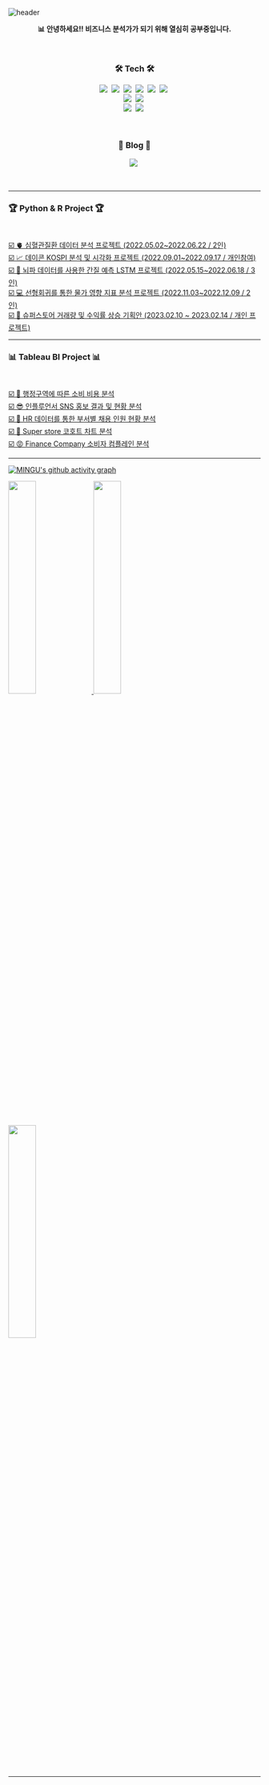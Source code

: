 ![header](https://capsule-render.vercel.app/api?type=transparent&height=260&section=header&text=MinguKang&&fontColor=7b68ee&fontSize=100&&animation=fadeIn&fontAlignY=50&desc=%20&descAlignY=50&descAlign=50)  

<p align="center"><b>📊 안녕하세요!! 비즈니스 분석가가 되기 위해 열심히 공부중입니다.</b></p>  

</br>    

<h3 align="center">🛠 Tech 🛠</h3>

<p align="center">
  <img src="https://img.shields.io/badge/-Python-3776AB?style=flat-square&logo=Python&logoColor=white"/></a>&nbsp 
  <img src="https://img.shields.io/badge/-pandas-150458?style=flat-square&logo=pandas&logoColor=white"/></a>&nbsp
  <img src="https://img.shields.io/badge/-RStudio-75AADB?style=flat-square&logo=RStudio&logoColor=white"/></a>&nbsp  
  <img src="https://img.shields.io/badge/-R-276DC3?style=flat-square&logo=R&logoColor=white"/></a>&nbsp 
  <img src="https://img.shields.io/badge/-MySQL-4479A1?style=flat-square&logo=MySQL&logoColor=white"/></a>&nbsp  
  <img src="https://img.shields.io/badge/-Linux-faed27?style=flat-square&logo=Linux&logoColor=black"/></a>&nbsp  
  <!--<img src="https://img.shields.io/badge/-PyTorch-EE4C2C?style=flat-square&logo=PyTorch&logoColor=white"/></a>&nbsp-->
  <br>  
  <img src="https://img.shields.io/badge/-Plotly-3F4F75?style=flat-square&logo=Plotly&logoColor=white"/></a>&nbsp
  <img src="https://img.shields.io/badge/-Tableau-E97627?style=flat-square&logo=Tableau&logoColor=white"/></a>&nbsp
  <br>  
  <img src="https://img.shields.io/badge/-Jupyter-F37626?style=flat-square&logo=Jupyter&logoColor=white"/></a>&nbsp
  <img src="https://img.shields.io/badge/-Markdown-ffffff?style=flat-square&logo=Markdown&logoColor=black"/></a>&nbsp  
  <!--<img src="https://img.shields.io/badge/-Visual Studio Code-007ACC?style=flat-square&logo=Visual Studio Code&logoColor=white"/></a>&nbsp-->
</p>  

<br>  

<h3 align="center"> 🚩 Blog 🚩 </h3>  
<p align="center">  
  <a href="https://nyamin9-data.tistory.com/"><img src="https://img.shields.io/badge/Tech%20Blog-ffffff?style=flat-square&logo=GitHub&logoColor=black&link=https://nyamin9-data.tistory.com/"/></a>&nbsp  
</p>  

<br>  

***  


<h3 align="left"> 🏆 Python & R Project 🏆 </h3>  
<br>  

<p align='left'>  
  <a href="https://github.com/nyamin9/Data-Mining/tree/main/Project">☑️ 🫀 심혈관질환 데이터 분석 프로젝트 (2022.05.02~2022.06.22 / 2인)</a>&nbsp  
  <br>
  <a href="https://github.com/nyamin9/Project/tree/main/2022%20%EB%8D%B0%EC%9D%B4%EC%BD%98%20KOSPI%20%EB%B6%84%EC%84%9D%20%ED%94%84%EB%A1%9C%EC%A0%9D%ED%8A%B8">☑️ 📈 데이콘 KOSPI 분석 및 시각화 프로젝트 (2022.09.01~2022.09.17 / 개인참여)</a>&nbsp  
  <br>  
  <a href="https://github.com/nyamin9/Project/tree/main/2022-1%20BME%20AI">☑️ 🧠 뇌파 데이터를 사용한 간질 예측 LSTM 프로젝트 (2022.05.15~2022.06.18 / 3인)</a>&nbsp  
  <br>
  <a href="https://github.com/nyamin9/Project/tree/main/2022-2%20Finance%20Analytics">☑️ 💻 선형회귀를 통한 물가 영향 지표 분석 프로젝트 (2022.11.03~2022.12.09 / 2인)</a>&nbsp  
  <br>  
  <a href="https://github.com/nyamin9/Project/tree/main/2023%20%EC%8A%88%ED%8D%BC%EC%8A%A4%ED%86%A0%EC%96%B4%20%EA%B1%B0%EB%9E%98%EB%9F%89%20%EB%B0%8F%20%EC%88%98%EC%9D%B5%EB%A5%A0%20%EC%83%81%EC%8A%B9%20%EA%B8%B0%ED%9A%8D%EC%95%88">☑️ 📶 슈퍼스토어 거래량 및 수익률 상승 기획안 (2023.02.10 ~ 2023.02.14 / 개인 프로젝트)</a>&nbsp 
</p>  


***  

<h3 align="left"> 📊 Tableau BI Project 📊 </h3>  
<br>  

<p align='left'>  
  <a href="https://public.tableau.com/app/profile/kang.mingu/viz/_16805200581120/sheet5">☑️ 🍕 행정구역에 따른 소비 비용 분석</a>&nbsp  
  <br>
  <a href="https://public.tableau.com/app/profile/kang.mingu/viz/_16805200924140/sheet5">☑️ 😎 인플루언서 SNS 홍보 결과 및 현황 분석</a>&nbsp  
  <br>  
  <a href="https://public.tableau.com/app/profile/kang.mingu/viz/HR_16805201505300/HR">☑️ 👥 HR 데이터를 통한 부서별 채용 인원 현황 분석</a>&nbsp  
  <br>
  <a href="https://public.tableau.com/app/profile/kang.mingu/viz/_16805201975890/sheet2">☑️ 🎁 Super store 코호트 차트 분석</a>&nbsp  
  <br>  
  <a href="https://public.tableau.com/app/profile/kang.mingu/viz/ConsumerComplaintAnalysis_16805202287360/VIZABLEUSAFINANCIALconsumercomplainanalysis">☑️ 😡 Finance Company 소비자 컴플레인 분석</a>&nbsp 
</p>  

***  


[![MINGU's github activity graph](https://github-readme-activity-graph.cyclic.app/graph?username=nyamin9&theme=react-dark)](https://github.com/nyamin9)  


<a href="s">
  <img src = "http://github-profile-summary-cards.vercel.app/api/cards/repos-per-language?username=nyamin9&theme=nord_dark" / width = "33%">  
</a>  
<a href="s">
  <img src = "http://github-profile-summary-cards.vercel.app/api/cards/most-commit-language?username=nyamin9&theme=nord_dark" / width = "33%">  
</a>  
<a href="s">
  <img src = "http://github-profile-summary-cards.vercel.app/api/cards/stats?username=nyamin9&theme=nord_dark" / width = "33%">  
</a>  

*** 
